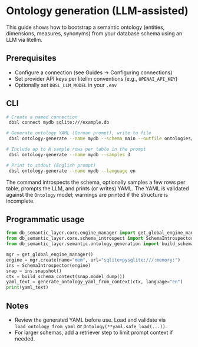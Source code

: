 # Ontology generation (LLM-assisted)

This guide shows how to bootstrap a semantic ontology (entities, dimensions, measures, synonyms) from your database schema using an LLM via litellm.

## Prerequisites
- Configure a connection (see Guides → Configuring connections)
- Set provider API keys per litellm conventions (e.g., `OPENAI_API_KEY`)
- Optionally set `DBSL_LLM_MODEL` in your `.env`

## CLI

```bash
# Create a named connection
 dbsl connect mydb sqlite:///example.db

# Generate ontology YAML (German prompt), write to file
 dbsl ontology-generate --name mydb --schema main --outfile ontologies/generated.yml --language de

# Include up to N sample rows per table in the prompt
 dbsl ontology-generate --name mydb --samples 3

# Print to stdout (English prompt)
 dbsl ontology-generate --name mydb --language en
```

The command introspects the schema, optionally samples a few rows per table, prompts the LLM, and prints (or writes) YAML. The YAML is validated against the `Ontology` model; warnings are printed if the structure is incomplete.

## Programmatic usage

```python
from db_semantic_layer.core.engine_manager import get_global_engine_manager
from db_semantic_layer.core.schema_introspect import SchemaIntrospector
from db_semantic_layer.semantic.ontology_generation import build_schema_context, generate_ontology_yaml_from_context

mgr = get_global_engine_manager()
engine = mgr.create(name="mem", url="sqlite+pysqlite:///:memory:")
ins = SchemaIntrospector(engine)
snap = ins.snapshot()
ctx = build_schema_context(snap.model_dump())
yaml_text = generate_ontology_yaml_from_context(ctx, language="en")
print(yaml_text)
```

## Notes
- Review the generated YAML before use. Load and validate via `load_ontology_from_yaml` or `Ontology(**yaml.safe_load(...))`.
- For larger schemas, add a retriever step to limit prompt context if needed.